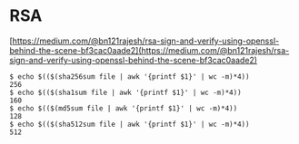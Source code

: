 # RSA

[https://medium.com/@bn121rajesh/rsa-sign-and-verify-using-openssl-behind-the-scene-bf3cac0aade2](https://medium.com/@bn121rajesh/rsa-sign-and-verify-using-openssl-behind-the-scene-bf3cac0aade2)

```
$ echo $(($(sha256sum file | awk '{printf $1}' | wc -m)*4))
256
$ echo $(($(sha1sum file | awk '{printf $1}' | wc -m)*4))
160
$ echo $(($(md5sum file | awk '{printf $1}' | wc -m)*4))
128
$ echo $(($(sha512sum file | awk '{printf $1}' | wc -m)*4))
512
```
